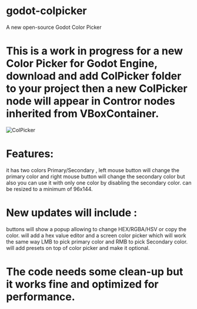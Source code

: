 # godot-colpicker
A new open-source Godot Color Picker

# This is a work in progress for a new Color Picker for Godot Engine, download and add ColPicker folder to your project then a new ColPicker node will appear in Contror nodes inherited from VBoxContainer.

![ColPicker](https://user-images.githubusercontent.com/30249150/106095609-bc4c9680-613c-11eb-9fe1-b4b41806ddb0.png)

# Features:
it has two colors Primary/Secondary , left mouse button will change the primary color and right mouse button will change the secondary color but also you can use it with only one color by disabling the secondary color.
can be resized to a minimum of 96x144.

# New updates will include :
buttons will show a popup allowing to change HEX/RGBA/HSV or copy the color.
will add a hex value editor and a screen color picker which will work the same way LMB to pick primary color and RMB to pick Secondary color.
will add presets on top of color picker and make it optional.

# The code needs some clean-up but it works fine and optimized for performance.

